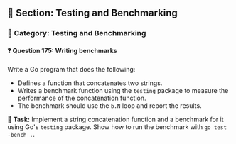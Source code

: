## 📘 Section: Testing and Benchmarking  
### 🔹 Category: Testing and Benchmarking  
#### ❓ Question 175: Writing benchmarks

Write a Go program that does the following:

- Defines a function that concatenates two strings.
- Writes a benchmark function using the `testing` package to measure the performance of the concatenation function.
- The benchmark should use the `b.N` loop and report the results.

🔧 **Task:** Implement a string concatenation function and a benchmark for it using Go's `testing` package. Show how to run the benchmark with `go test -bench .`.
